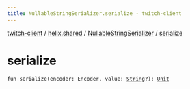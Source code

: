 ```yaml
---
title: NullableStringSerializer.serialize - twitch-client
---
```


[twitch-client](../../index.html) / [helix.shared](../index.html) / [NullableStringSerializer](index.html) / [serialize](./serialize.html)

# serialize

`fun serialize(encoder: Encoder, value: `[`String`](https://kotlinlang.org/api/latest/jvm/stdlib/kotlin/-string/index.html)`?): `[`Unit`](https://kotlinlang.org/api/latest/jvm/stdlib/kotlin/-unit/index.html)